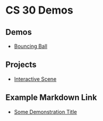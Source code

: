 # CS 30 Demos

## Demos
- [Bouncing Ball](01-ball)

## Projects
- [Interactive Scene](02-scene)

## Example Markdown Link
- [Some Demonstration Title](01-demo-folder)
